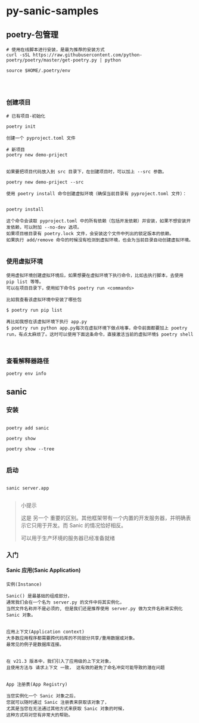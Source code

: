 # py-sanic-samples


## poetry-包管理


```
# 使用在线脚本进行安装，是最为推荐的安装方式
curl -sSL https://raw.githubusercontent.com/python-poetry/poetry/master/get-poetry.py | python

source $HOME/.poetry/env




```

### 创建项目

```
# 已有项目-初始化

poetry init

创建一个 pyproject.toml 文件

# 新项目
poetry new demo-priject


如果要把项目代码放入到 src 目录下，在创建项目时，可以加上 --src 参数。

poetry new demo-priject --src 

使用 poetry install 命令创建虚拟环境（确保当前目录有 pyproject.toml 文件）：


poetry install

这个命令会读取 pyproject.toml 中的所有依赖（包括开发依赖）并安装，如果不想安装开发依赖，可以附加 --no-dev 选项。
如果项目根目录有 poetry.lock 文件，会安装这个文件中列出的锁定版本的依赖。
如果执行 add/remove 命令的时候没有检测到虚拟环境，也会为当前目录自动创建虚拟环境。


```


### 使用虚拟环境

```
使用虚拟环境创建虚拟环境后，如果想要在虚拟环境下执行命令，比如去执行脚本，去使用 pip list 等等。
可以在项目目录下，使用如下命令$ poetry run <commands>

比如我查看该虚拟环境中安装了哪些包

$ poetry run pip list

再比如我想在该虚拟环境下执行 app.py
$ poetry run python app.py每次在虚拟环境下做点啥事，命令前面都要加上 poetry run，有点太麻烦了。这时可以使用下面这条命令，直接激活当前的虚拟环境$ poetry shell



```


### 查看解释器路径
```shell
poetry env info

```

## sanic

### 安装
```shell

poetry add sanic

poetry show

poetry show --tree  


```


### 启动

```shell

sanic server.app


```

> 小提示
> 
> 这是 另一个 重要的区别。其他框架带有一个内置的开发服务器，并明确表示它只用于开发。而 Sanic 的情况恰好相反。
> 
> 可以用于生产环境的服务器已经准备就绪
> 


### 入门

#### Sanic 应用(Sanic Application)

```shell
实例(Instance)

Sanic() 是最基础的组成部分，
通常我们会在一个名为 server.py 的文件中将其实例化，
当然文件名称并不是必须的, 但是我们还是推荐使用 server.py 做为文件名称来实例化 Sanic 对象。


应用上下文(Application context)
大多数应用程序都需要跨代码库的不同部分共享/重用数据或对象。
最常见的例子是数据库连接。


在 v21.3 版本中，我们引入了应用级的上下文对象，
且使用方法与 请求上下文 一致， 这有效的避免了命名冲突可能导致的潜在问题


App 注册表(App Registry)

当您实例化一个 Sanic 对象之后， 
您就可以随时通过 Sanic 注册表来获取该对象了，
尤其是当您在无法通过其他方式来获取 Sanic 对象的时候， 
这种方式将对您有非常大的帮助。



```


